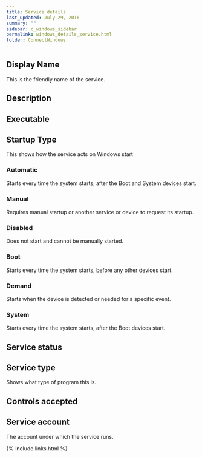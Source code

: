 ```yaml
---
title: Service details
last_updated: July 29, 2016
summary: ""
sidebar: c_windows_sidebar
permalink: windows_details_service.html
folder: ConnectWindows
---
```




## Display Name

This is the friendly name of the service.

## Description


## Executable



## Startup Type

This shows how the service acts on Windows start

### Automatic

Starts every time the system starts, after the <uicontrol>Boot</uicontrol> and <uicontrol>System</uicontrol> devices start.

### Manual

Requires manual startup or another service or device to request its startup.

### Disabled

Does not start and cannot be manually started.

### Boot

Starts every time the system starts, before any other devices start.

### Demand

Starts when the device is detected or needed for a specific event.

### System

Starts every time the system starts, after the Boot devices start.


## Service status



## Service type

Shows what type of program this is.

## Controls accepted


## Service account

The account under which the service runs.

{% include links.html %}
